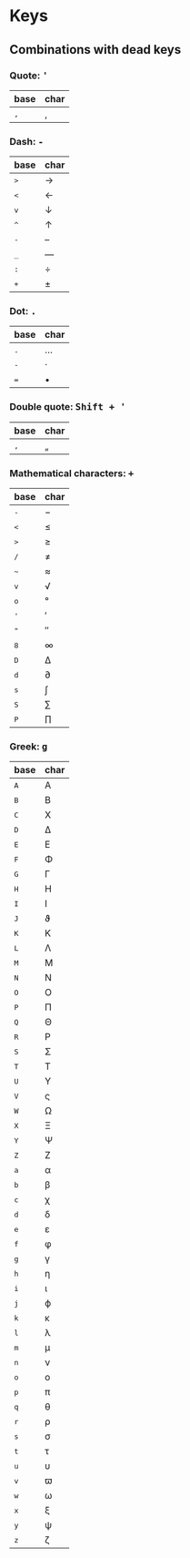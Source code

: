 # Keys

## Combinations with dead keys

### Quote: <kbd>'</kbd>
| base | char |
| ---- | ---- |
| <kbd>,</kbd>  | ‚ |

### Dash: <kbd>-</kbd>
| base | char |
| ---- | ---- |
| <kbd>></kbd>  | → |
| <kbd><</kbd>  | ← |
| <kbd>v</kbd>  | ↓ |
| <kbd>^</kbd>  | ↑ |
| <kbd>-</kbd>  | – |
| <kbd>_</kbd>  | — |
| <kbd>:</kbd>  | ÷ |
| <kbd>+</kbd>  | ± |

### Dot: <kbd>.</kbd>
| base | char |
| ---- | ---- |
| <kbd>.</kbd>  | … |
| <kbd>-</kbd>  | · |
| <kbd>=</kbd>  | • |

### Double quote: <kbd>Shift + '</kbd>
| base | char |
| ---- | ---- |
| <kbd>,</kbd>  | „ |

### Mathematical characters: <kbd>+</kbd>
| base | char |
| ---- | ---- |
| <kbd>-</kbd>  | − |
| <kbd><</kbd>  | ≤ |
| <kbd>></kbd>  | ≥ |
| <kbd>/</kbd>  | ≠ |
| <kbd>~</kbd>  | ≈ |
| <kbd>v</kbd>  | √ |
| <kbd>o</kbd>  | ° |
| <kbd>'</kbd>  | ′ |
| <kbd>"</kbd>  | ″ |
| <kbd>8</kbd>  | ∞ |
| <kbd>D</kbd>  | ∆ |
| <kbd>d</kbd>  | ∂ |
| <kbd>s</kbd>  | ∫ |
| <kbd>S</kbd>  | ∑ |
| <kbd>P</kbd>  | ∏ |

### Greek: <kbd>g</kbd>
| base | char |
| ---- | ---- |
| <kbd>A</kbd>  | Α |
| <kbd>B</kbd>  | Β |
| <kbd>C</kbd>  | Χ |
| <kbd>D</kbd>  | Δ |
| <kbd>E</kbd>  | Ε |
| <kbd>F</kbd>  | Φ |
| <kbd>G</kbd>  | Γ |
| <kbd>H</kbd>  | Η |
| <kbd>I</kbd>  | Ι |
| <kbd>J</kbd>  | ϑ |
| <kbd>K</kbd>  | Κ |
| <kbd>L</kbd>  | Λ |
| <kbd>M</kbd>  | Μ |
| <kbd>N</kbd>  | Ν |
| <kbd>O</kbd>  | Ο |
| <kbd>P</kbd>  | Π |
| <kbd>Q</kbd>  | Θ |
| <kbd>R</kbd>  | Ρ |
| <kbd>S</kbd>  | Σ |
| <kbd>T</kbd>  | Τ |
| <kbd>U</kbd>  | Υ |
| <kbd>V</kbd>  | ς |
| <kbd>W</kbd>  | Ω |
| <kbd>X</kbd>  | Ξ |
| <kbd>Y</kbd>  | Ψ |
| <kbd>Z</kbd>  | Ζ |
| <kbd>a</kbd>  | α |
| <kbd>b</kbd>  | β |
| <kbd>c</kbd>  | χ |
| <kbd>d</kbd>  | δ |
| <kbd>e</kbd>  | ε |
| <kbd>f</kbd>  | φ |
| <kbd>g</kbd>  | γ |
| <kbd>h</kbd>  | η |
| <kbd>i</kbd>  | ι |
| <kbd>j</kbd>  | ϕ |
| <kbd>k</kbd>  | κ |
| <kbd>l</kbd>  | λ |
| <kbd>m</kbd>  | μ |
| <kbd>n</kbd>  | ν |
| <kbd>o</kbd>  | ο |
| <kbd>p</kbd>  | π |
| <kbd>q</kbd>  | θ |
| <kbd>r</kbd>  | ρ |
| <kbd>s</kbd>  | σ |
| <kbd>t</kbd>  | τ |
| <kbd>u</kbd>  | υ |
| <kbd>v</kbd>  | ϖ |
| <kbd>w</kbd>  | ω |
| <kbd>x</kbd>  | ξ |
| <kbd>y</kbd>  | ψ |
| <kbd>z</kbd>  | ζ |

